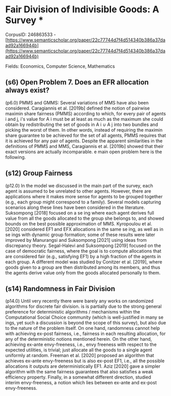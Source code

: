 # Fair Division of Indivisible Goods: A Survey *

CorpusID: 246863533 - [https://www.semanticscholar.org/paper/22c77744d7f4d514340b386a37daad92a166944b](https://www.semanticscholar.org/paper/22c77744d7f4d514340b386a37daad92a166944b)

Fields: Economics, Computer Science, Mathematics

## (s6) Open Problem 7. Does an EFR allocation always exist?
(p6.0) PMMS and GMMS: Several variations of MMS have also been considered. Caragiannis et al. [2019b] defined the notion of pairwise maximin share fairness (PMMS) according to which, for every pair of agents i and j, i's value for A i must be at least as much as the maximum she could obtain by redistributing the set of goods in A i ∪ A j into two bundles and picking the worst of them. In other words, instead of requiring the maximin share guarantee to be achieved for the set of all agents, PMMS requires that it is achieved for any pair of agents. Despite the apparent similarities in the definitions of PMMS and MMS, Caragiannis et al. [2019b] showed that their exact versions are actually incomparable. e main open problem here is the following.
## (s12) Group Fairness
(p12.0) In the model we discussed in the main part of the survey, each agent is assumed to be unrelated to other agents. However, there are applications where it makes more sense for agents to be grouped together (e.g., each group might correspond to a family). Several models capturing scenarios along these lines have been considered in the literature. Suksompong [2018] focused on a se ing where each agent derives full value from all the goods allocated to the group she belongs to, and showed bounds on the best possible approximation of MMS. Kyropoulou et al. [2020] considered EF1 and EFX allocations in the same se ing, as well as in se ings with dynamic group formation; some of these results were later improved by Manurangsi and Suksompong [2021] using ideas from discrepancy theory. Segal-Halevi and Suksompong [2019] focused on the case of democratic fairness, where the goal is to compute allocations that are considered fair (e.g., satisfying EF1) by a high fraction of the agents in each group. A different model was studied by Conitzer et al. [2019], where goods given to a group are then distributed among its members, and thus the agents derive value only from the goods allocated personally to them.
## (s14) Randomness in Fair Division
(p14.0) Until very recently there were barely any works on randomized algorithms for discrete fair division. is is partially due to the strong general preference for deterministic algorithms / mechanisms within the Computational Social Choice community (which is well-justified in many se ings, yet such a discussion is beyond the scope of this survey), but also due to the nature of the problem itself. On one hand, randomness cannot help with achieving ex-post fairness, i.e., fairness in each resulting allocation, for any of the deterministic notions mentioned herein. On the other hand, achieving ex-ante envy-freeness, i.e., envy freeness with respect to the expected utilities, is trivial; just allocate all the goods to a single agent uniformly at random. Freeman et al. [2020] proposed an algorithm that achieves ex-ante envy-freeness but is also ex-post EF1, i.e., all the possible allocations it outputs are deterministically EF1. Aziz [2020] gave a simpler algorithm with the same fairness guarantees that also satisfies a weak efficiency property. Finally, in a somewhat different direction,  studied interim envy-freeness, a notion which lies between ex-ante and ex-post envy-freeness.
